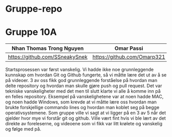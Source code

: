 # Gruppe-repo
<h1>Gruppe 10A</h1>

|Nhan Thomas Trong Nguyen| Omar Passi  | Samet Demirezen | Håkon Hervold | Anastasia Katanova | Sander Halvorsen | Kristin Svensson | Nora Lohne |
| ----------- | ------------- | ------------- | ----------------- | -----------------| -------------- | -------------- | ------------- |
| https://github.com/SSneakySnek | https://github.com/Omarp321 | https://github.com/sametdemirezen | https://github.com/hakonfly | https://github.com/anastasiak111 | https://github.com/Sanderhalvors1 | https://github.com/kristintintin | https://github.com/NoraGith | 

Startsprosessen var først vanskelig. Vi hadde ikke noe grunnleggende kunnskap om hvordan Git og Github fungerte, så vi måtte lære det ut av å se på videoer. 3 av oss fikk god grunnleggende forståelse på hvordan man delte repository og hvordan man skulle gjøre push og pull request. Det var tekniske vanskeligheter med det men til slutt klarte vi alle å komme inn på en felles repository. Eksempel på vanskelighetene var at noen hadde MAC, og noen hadde Windows, som krevde at vi måtte lære oss hvordan man brukte forskjellige commando lines og hvordan man koblet seg på begge operativsystemene. Som gruppe ville vi sagt at vi ligger på en 3 av 5 når det gjelder hvor mye vi forstår git og github. Ville vært fint hvis vi ble lært av det direkte av foreleserne, og videoene som vi fikk var litt krølete og vanskelig og følge med på. 
